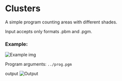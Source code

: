 # Clusters
A simple program counting areas with different shades.

Input accepts only formats .pbm and .pgm.

### Example:

  ![Example img][prog]

  Program arguments: 
  `../prog.pgm`
  
  output
  ![Output][output]


[output]: https://github.com/PiotrZycki/Clusters/assets/96142056/1b97c444-8ec9-4f07-a515-7a2d15ff3977
[prog]: https://github.com/PiotrZycki/Clusters/assets/96142056/2886ea95-6a02-4e3d-8dba-8f9ad3f4fb0b
